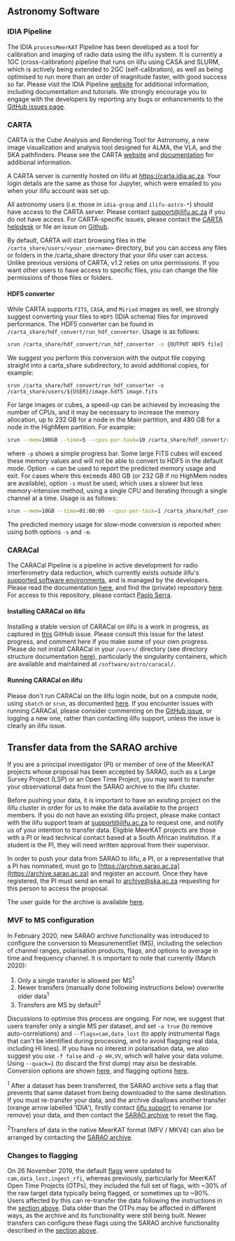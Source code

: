 ## Astronomy Software

### IDIA Pipeline

The IDIA `processMeerKAT` Pipeline has been developed as a tool for calibration and imaging of radio data using the ilifu system. It is currently a 1GC (cross-calibration) pipeline that runs on ilifu using CASA and SLURM, which is actively being extended to 2GC (self-calibration), as well as being optimised to run more than an order of magnitude faster, with good success so far. Please visit the IDIA Pipeline [website](https://idia-pipelines.github.io/) for additional information, including documentation and tutorials. We strongly encourage you to engage with the developers by reporting any bugs or enhancements to the [GitHub issues page](https://github.com/idia-astro/pipelines/issues).

### CARTA

CARTA is the Cube Analysis and Rendering Tool for Astronomy, a new image visualization and analysis tool designed for ALMA, the VLA, and the SKA pathfinders. Please see the CARTA [website](https://cartavis.github.io/) and [documentation](https://carta.readthedocs.io/en/latest/) for additional information.

A CARTA server is currently hosted on ilifu at https://carta.idia.ac.za. Your login details are the same as those for Jupyter, which were emailed to you when your ilifu account was set up.

All astronomy users (i.e. those in `idia-group` and `ilifu-astro-*`) should have access to the CARTA server. Please contact [support@ilifu.ac.za](mailto:support@ilifu.ac.za) if you do not have access. For CARTA-specific issues, please contact the [CARTA helpdesk](mailto:carta_helpdesk@asiaa.sinica.edu.tw) or file an issue on [Github](https://github.com/CARTAvis/carta/issues).

By default, CARTA will start browsing files in the `/carta_share/users/<your_username>`
directory, but you can access any files or folders in the /carta_share directory that your ilifu
user can access. Unlike previous versions of CARTA, v1.2 relies on unix permissions. If you
want other users to have access to specific files, you can change the file permissions of
those files or folders.

#### HDF5 converter

While CARTA supports `FITS`, `CASA`, and `Miriad` images as well, we strongly suggest converting your files to `HDF5` (IDIA schema) files for improved performance. The HDF5 converter can be found in `/carta_share/hdf_convert/run_hdf_converter`. Usage is as follows:

```bash
srun /carta_share/hdf_convert/run_hdf_converter -o {OUTPUT HDF5 file} {INPUT FITS file}
```
We suggest you perform this conversion with the output file copying straight into a carta_share subdirectory, to avoid additional copies, for example:
```
srun /carta_share/hdf_convert/run_hdf_converter -o /carta_share/users/${USER}/image.hdf5 image.fits

```

For large images or cubes, a speed-up can be achieved by increasing the number of CPUs, and it may be necessary to increase the memory allocation, up to 232 GB for a node in the Main partition, and 480 GB for a node in the HighMem partition. For example:

```bash
srun --mem=100GB --time=5 --cpus-per-task=10 /carta_share/hdf_convert/run_hdf_converter -p -o /carta_share/users/${USER}/image.hdf5 image.fits
```

where `-p` shows a simple progress bar.  Some large FITS cubes will exceed these memory values and will not be able to convert to HDF5 in the default mode. Option `-m` can be used to report the predicted memory usage and exit. For cases where this exceeds 480 GB (or 232 GB if no HighMem nodes are available), option `-s` must be used, which uses a slower but less memory-intensive method, using a single CPU and iterating through a single channel at a time. Usage is as follows:

```bash
srun --mem=10GB --time=01:00:00 --cpus-per-task=1 /carta_share/hdf_convert/run_hdf_converter -s -p -o /carta_share/users/${USER}/image.hdf5 image.fits
```

The predicted memory usage for slow-mode conversion is reported when using both options `-s` and `-m`.

### CARACal

The CARACal Pipeline is a pipeline in active development for radio interferometry data reduction, which currently exists outside ilifu's [supported software environments](/tech_docs/software_environments), and is managed by the developers. Please read the documentation [here](https://caracal.readthedocs.io/en/latest/), and find the (private) repository [here](https://github.com/caracal-pipeline/caracal). For access to this repository, please contact [Paolo Serra](mailto:paolo.serra@inaf.it).

#### Installing CARACal on ilifu

Installing a stable version of CARACal on ilifu is a work in progress, as captured in [this](https://github.com/caracal-pipeline/caracal/issues/625) GitHub issue. Please consult this issue for the latest progress, and comment here if you make some of your own progress. Please do not install CARACal in your `/users/` directory (see directory structure documentation [here](/data/directory_structure)), particularly the singularity containers, which are available and maintained at `/software/astro/caracal/`.

#### Running CARACal on ilifu

Please don't run CARACal on the ilifu login node, but on a compute node, using `sbatch` or `srun`, as documented [here](/getting_started/submit_job_slurm). If you encounter issues with running CARACal, please consider commenting on the [GitHub issue](https://github.com/caracal-pipeline/caracal/issues/625), or logging a new one, rather than contacting ilifu support, unless the issue is clearly an ilifu issue.

## Transfer data from the SARAO archive

If you are a principal investigator (PI) or member of one of the MeerKAT projects whose proposal has been accepted by SARAO, such as a Large Survey Project (LSP) or an Open Time Project, you may want to transfer your observational data from the SARAO archive to the ilifu cluster.

Before pushing your data, it is important to have an existing project on the ilifu cluster in order for us to make the data available to the project members. If you do not have an existing ilifu project, please make contact with the ilifu support team at support@ilifu.ac.za to request one, and notify us of your intention to transfer data. Eligible MeerKAT projects are those with a PI or lead technical contact based at a South African institution. ​If a student is the PI, they will need written approval from their supervisor.

In order to push your data from SARAO to ilifu, a PI, or a representative that a PI has nominated, must go to [https://archive.sarao.ac.za](https://archive.sarao.ac.za) and register an account. Once they have registered, the PI must send an email to archive@ska.ac.za requesting for this person to access the proposal.

The user guide for the archive is available [here](https://archive.sarao.ac.za/statics/Archive_Interface_User_Guide.pdf).

### MVF to MS configuration

In February 2020, new SARAO archive functionality was introduced to configure the conversion to MeasurementSet (MS), including the selection of channel ranges, polarisation products, flags, and options to average in time and frequency channel. It is important to note that currently (March 2020):

1. Only a single transfer is allowed per MS<sup>1</sup>
2. Newer transfers (manually done following instructions below) overwrite older data<sup>1</sup>
3. Transfers are MS by default<sup>2</sup>

Discussions to optimise this process are ongoing. For now, we suggest that users transfer only a single MS per dataset, and set `-a true` (to remove auto-correlations) and `--flags=cam,data_lost` (to apply instrumental flags that can't be identified during processing, and to avoid flagging real data, including HI lines). If you have no interest in polarisation data, we also suggest you use `-f false` and `-p HH,VV`, which will halve your data volume. Using `--quack=1` (to discard the first dump) may also be desirable. Conversion options are shown [here](https://github.com/ska-sa/MeerKAT-Cookbook/blob/master/archive/Convert%20MVF%20dataset(s)%20to%20MeasurementSet.ipynb), and flagging options [here](https://archive.sarao.ac.za/statics/sdp_flags.pdf).

<sup>1</sup> After a dataset has been transferred, the SARAO archive sets a flag that prevents that same dataset from being downloaded to the same destination. If you must re-transfer your data, and the archive disallows another transfer (orange arrow labelled 'IDIA'), firstly contact [ilifu support](mailto:support@ilifu.ac.za) to rename (or remove) your data, and then contact the [SARAO archive](mailto:archive@ska.ac.za) to reset the flag.

<sup>2</sup>Transfers of data in the native MeerKAT format (MFV / MKV4) can also be arranged by contacting the [SARAO archive](mailto:archive@ska.ac.za).

### Changes to flagging

On 26 November 2019, the default [flags](https://archive.sarao.ac.za/statics/sdp_flags.pdf) were updated to `cam,data_lost,ingest_rfi`, whereas previously, particularly for MeerKAT Open Time Projects (OTPs), they included the full set of flags, with ~30% of the raw target data typically being flagged, or sometimes up to ~90%. Users affected by this can re-transfer the data following the instructions in the [section above](#mvf-to-ms-configuration). Data older than the OTPs may be affected in different ways, as the archive and its functionality were still being built. Newer transfers can configure these flags using the SARAO archive functionality described in the [section above](#mvf-to-ms-configuration).
